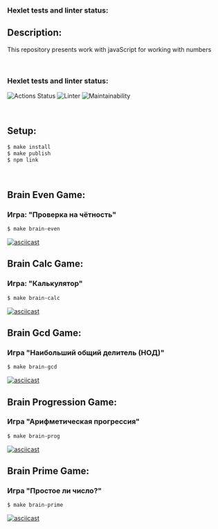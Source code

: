 ### Hexlet tests and linter status:
## Description:
This repository presents work with javaScript for working with numbers

<br>

### Hexlet tests and linter status:
![Actions Status](https://github.com/Brelock/frontend-project-lvl1/workflows/hexlet-check/badge.svg)
![Linter](https://github.com/Brelock/frontend-project-lvl1/workflows/Linter/badge.svg)
![Maintainability](https://api.codeclimate.com/v1/badges/a99a88d28ad37a79dbf6/maintainability)

<br>

## Setup:

```sh
$ make install
$ make publish
$ npm link
```
<br>

## Brain Even Game:
### Игра: "Проверка на чётность"
```sh
$ make brain-even
```
[![asciicast](https://asciinema.org/a/tOp4x2EzGziaplOErWqVuVLKc.svg)](https://asciinema.org/a/tOp4x2EzGziaplOErWqVuVLKc)

## Brain Calc Game:
### Игра: "Калькулятор"
```sh
$ make brain-calc
```
[![asciicast](https://asciinema.org/a/xglbgUNpK5ZMD9SM05HFauE3d.svg)](https://asciinema.org/a/xglbgUNpK5ZMD9SM05HFauE3d)

## Brain Gcd Game:
### Игра "Наибольший общий делитель (НОД)"
```sh
$ make brain-gcd
```
[![asciicast](https://asciinema.org/a/T9uhjjcStqd3sdlEw3TNAZW8n.svg)](https://asciinema.org/a/T9uhjjcStqd3sdlEw3TNAZW8n)

## Brain Progression Game:
### Игра "Арифметическая прогрессия"
```sh
$ make brain-prog
```
[![asciicast](https://asciinema.org/a/ljurE2asxPA7FOXfTmnhYfyIW.svg)](https://asciinema.org/a/ljurE2asxPA7FOXfTmnhYfyIW)

## Brain Prime Game:
### Игра "Простое ли число?"
```sh
$ make brain-prime
```
[![asciicast](https://asciinema.org/a/NbXlA9ctf8rNTYYQx9FD4ZCdF.svg)](https://asciinema.org/a/NbXlA9ctf8rNTYYQx9FD4ZCdF)
